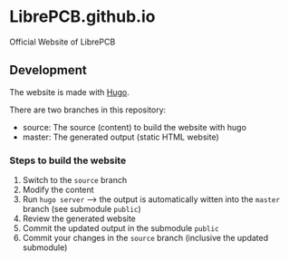 # LibrePCB.github.io

Official Website of LibrePCB

## Development

The website is made with [Hugo](https://gohugo.io/).

There are two branches in this repository:
- source: The source (content) to build the website with hugo
- master: The generated output (static HTML website)

### Steps to build the website

1. Switch to the ```source``` branch
2. Modify the content
3. Run ```hugo server``` --> the output is automatically witten into the ```master``` branch (see submodule ```public```)
4. Review the generated website
5. Commit the updated output in the submodule ```public```
6. Commit your changes in the ```source``` branch (inclusive the updated submodule)

